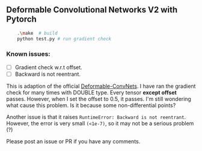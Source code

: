 ## Deformable Convolutional Networks V2 with Pytorch
```bash
    .\make  # build
    python test.py # run gradient check 
```
### Known issues:

-[ ] Gradient check w.r.t offset. 
-[ ] Backward is not reentrant.

This is adaption of the official [Deformable-ConvNets](https://github.com/msracver/Deformable-ConvNets/tree/master/DCNv2_op).
I have ran the gradient check for many times with DOUBLE type. Every tensor **except offset** passes. 
However, when I set the offset to 0.5, it passes. I'm still wondering what cause this problem. Is it because some
non-differential points? 

Another issue is that it raises `RuntimeError: Backward is not reentrant`. However, the error is very small `(<1e-7)`, 
so it may not be a serious problem (?)

Please post an issue or PR if you have any comments.
    